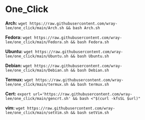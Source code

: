 # One_Click
**Arch:** `wget https://raw.githubusercontent.com/wray-lee/one_click/main/Arch.sh && bash Arch.sh`

**Fedora:** `wget https://raw.githubusercontent.com/wray-lee/one_click/main/Fedora.sh && bash Fedora.sh`

**Ubuntu:** `wget https://raw.githubusercontent.com/wray-lee/one_click/main/Ubuntu.sh && bash Ubuntu.sh`

**Debian:** `wget https://raw.githubusercontent.com/wray-lee/one_click/main/Debian.sh && bash Debian.sh`

**Termux:** `wget https://raw.githubusercontent.com/wray-lee/one_click/main/termux.sh && bash termux.sh`

**Cert:** `export url='https://raw.githubusercontent.com/wray-lee/one_click/main/gencrt.sh' && bash <"$(curl -kfsSL $url)"`

**vim:** `wget https://raw.githubusercontent.com/wray-lee/one_click/main/setVim.sh && bash setVim.sh ` 
